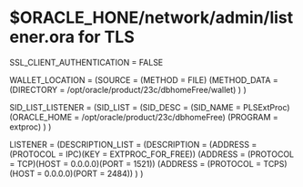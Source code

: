 # $ORACLE_HONE/network/admin/listener.ora for TLS
SSL_CLIENT_AUTHENTICATION = FALSE

WALLET_LOCATION =
  (SOURCE =
    (METHOD = FILE)
    (METHOD_DATA =
      (DIRECTORY = /opt/oracle/product/23c/dbhomeFree/wallet)
    )
  )
  
SID_LIST_LISTENER =
  (SID_LIST =
    (SID_DESC =
      (SID_NAME = PLSExtProc)
      (ORACLE_HOME = /opt/oracle/product/23c/dbhomeFree)
      (PROGRAM = extproc)
    )
  )

LISTENER =
  (DESCRIPTION_LIST =
    (DESCRIPTION =
      (ADDRESS = (PROTOCOL = IPC)(KEY = EXTPROC_FOR_FREE))
      (ADDRESS = (PROTOCOL = TCP)(HOST = 0.0.0.0)(PORT = 1521))
      (ADDRESS = (PROTOCOL = TCPS)(HOST = 0.0.0.0)(PORT = 2484))
    )
  )